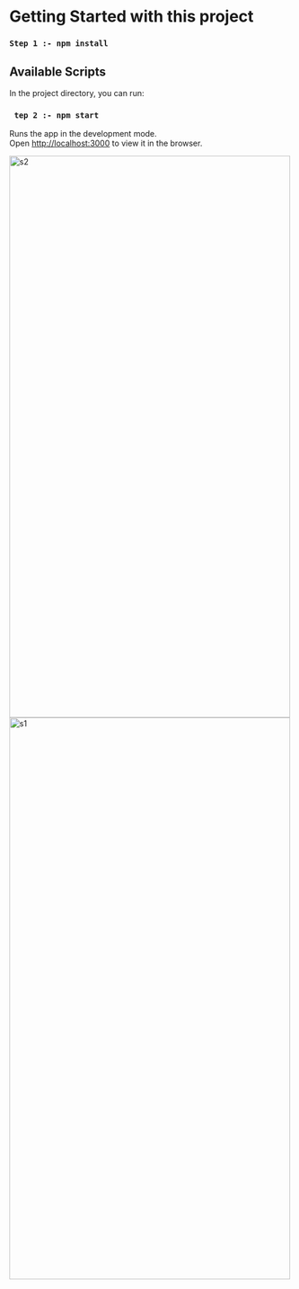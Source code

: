 # Getting Started with this project

### `Step 1 :- npm install`

## Available Scripts

In the project directory, you can run:

### ` tep 2 :- npm start`

Runs the app in the development mode.\
Open [http://localhost:3000](http://localhost:3000) to view it in the browser.

<a href="https://ibb.co/2NMNQFN"><img src="https://i.ibb.co/fvNv5Xv/s2.png" alt="s2" border="0" width="500" height="1000"></a>
<a href="https://ibb.co/t4cwHcr"><img src="https://i.ibb.co/JK2Wc2J/s1.png" alt="s1" border="0"  width="500" height="1000"></a>

